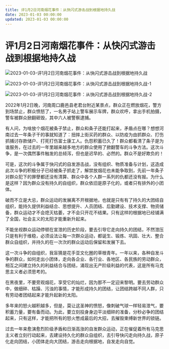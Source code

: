 ```yaml
---
title: 评1月2日河南烟花事件：从快闪式游击战到根据地持久战
date: 2023-01-03 00:00:00
updated: 2023-01-03 00:00:00
---
```


# 评1月2日河南烟花事件：从快闪式游击战到根据地持久战

![2023-01-03-评1月2日河南烟花事件：从快闪式游击战到根据地持久战](assets/2023-01-03-评1月2日河南烟花事件：从快闪式游击战到根据地持久战.png)

![2023-01-03-评1月2日河南烟花事件：从快闪式游击战到根据地持久战-1](assets/2023-01-03-评1月2日河南烟花事件：从快闪式游击战到根据地持久战-1.jpeg)

![2023-01-03-评1月2日河南烟花事件：从快闪式游击战到根据地持久战-2](assets/2023-01-03-评1月2日河南烟花事件：从快闪式游击战到根据地持久战-2.jpeg)

2022年1月2日晚，河南周口鹿邑县老君台附近某景点，群众正在燃放烟花，警方到场禁止，群众愤怒了，一名男子站上警车展示车牌，群众欢呼，拿出手机拍摄，警车被群众掀翻砸毁，其中六人被警察逮捕。

有人问，为啥放个烟花被条子禁止，群众和条子还能打起来，矛盾点在哪？想想河南过去一年条子干的事就知道了：扭摔上街买药的群众、以防疫为由抓群众、打伤抓捕讨存款储户、打死打伤富士康工人。仇怨积蓄已久了！群众都看清了条子是为谁服务，在过去的一年里越来越多地方的群众使用了掀翻警车的斗争方法。这次斗争，是一次偶然事件触发的总倾泻，但也是迟早的、必然的。群众不是好欺负的！

可是，这次的斗争属于快闪式的自发游击战，没有组织、物质准备与计划，这造成此次斗争的积极分子已经被条子抓走了，解禁放烟花也未能争取到，先前一年条子对群众犯下的罪孽都还没有清算、群众中各个人群一系列的仇都还没有报。为什么是这样？因为群众没有持久的自组织，群众依旧是原子化的，或者只有排外的小团体。

破而不立是大忌，群众运动的发展离不开根据地，也就是只有有了持久的大团结自组织，能持久提供利益结合、思想提升、人员团结、后勤建设、技术支撑、物资储备，群众运动才不会熄灭枯萎，才不会只开花不结果。只有这样的根据地已经铺满了全国，社会主义的太阳才能重新升起来。

不能坐视群众运动停顿在宣泄的历史阶段，要去引导它走向持久的团结，不然泄压只是有利于维稳，必须设法让每一次群众运动，都诞生、锻炼、巩固、壮大、整合群众自组织，并持久的在一次次的群众运动后保留和发展下去。

这一次斗争的自组织，我盲猜是花手亚文化圈的草根青年。一年以来，各种自发斗争的群众，如何走出小团体，走向各企业、各行业、各地区、各民族的劳动群众，相互之间建立持久的利益结合与团结，涌现出无产阶级利益的代表，这是所有马克思主义者必须思考的。

在黑夜里，不要旁观烟花，享受它的灿烂，因为那不一定迎来黎明。要去劳动群众中，做细碎、枯躁、污浊的事情，才能形成持久的团结，让团结跨越不同人群，只有劳动者团结起来才能升起新的太阳。

多年来的怒火越积越多，但是，莫让这圣神的愤怒，像刺破气球一样轻易泄气，要积蓄力量，要有备而动。为此，要立刻投身身边平淡细碎的准备，分秒必争的团结起来，只有这样，才能把所有的怒火憋成最后的大招，去摧毁束缚新世界的锁链。

过去一年来愈演愈烈阶级矛盾和日渐高涨的自发群众运动，正在催促着所有马克思主义者立刻行动起来，去建设持久化的群众自组织，去引导快闪走向持久战，原子化走向团结，小团体走向大团结，游击走向根据地，自发走向自觉。
